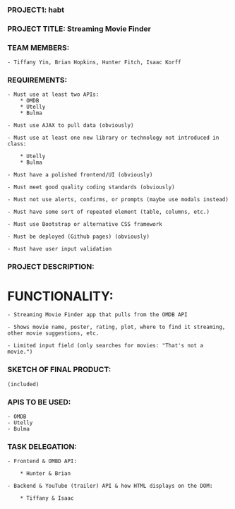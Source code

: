 ### PROJECT1: habt

### PROJECT TITLE: Streaming Movie Finder

### TEAM MEMBERS: 

    - Tiffany Yin, Brian Hopkins, Hunter Fitch, Isaac Korff

### REQUIREMENTS:

    - Must use at least two APIs:
        * OMDB
        * Utelly
        * Bulma

    - Must use AJAX to pull data (obviously)

    - Must use at least one new library or technology not introduced in class:

        * Utelly
        * Bulma

    - Must have a polished frontend/UI (obviously)

    - Must meet good quality coding standards (obviously)

    - Must not use alerts, confirms, or prompts (maybe use modals instead)

    - Must have some sort of repeated element (table, columns, etc.)

    - Must use Bootstrap or alternative CSS framework

    - Must be deployed (Github pages) (obviously)

    - Must have user input validation

### PROJECT DESCRIPTION:

# FUNCTIONALITY:

    - Streaming Movie Finder app that pulls from the OMDB API

    - Shows movie name, poster, rating, plot, where to find it streaming, other movie suggestions, etc.

    - Limited input field (only searches for movies: "That's not a movie.")

### SKETCH OF FINAL PRODUCT:

    (included)

### APIS TO BE USED:

    - OMDB
    - Utelly
    - Bulma

### TASK DELEGATION:

    - Frontend & OMBD API:

        * Hunter & Brian

    - Backend & YouTube (trailer) API & how HTML displays on the DOM: 

        * Tiffany & Isaac


